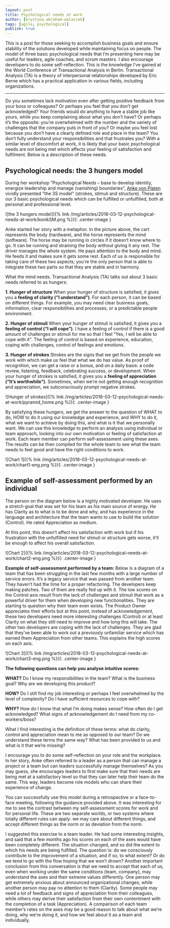 ```yaml
---
layout: post
title: Psychological needs at work
author: [krystyna.abraham-walasiak]
tags: [agile, psychological]
publish: true
---
```


This is a post for those seeking to accomplish business goals and ensure stability of the solutions developed
while maintaining focus on people. The model of three basic psychological needs that I’m presenting here may be
useful for leaders, agile coaches, and scrum masters. I also encourage developers to do some self-reflection.
This is the knowledge I’ve gained at the World Conference of Transactional Analysis in Berlin.
Transactional Analysis (TA) is a theory of interpersonal relationships developed by Eric Berne which has a
practical application in various fields, including organizations.

***
Do you sometimes lack motivation even after getting positive feedback from your boss or colleagues? Or perhaps
you feel that you don’t get acknowledged? Your friends would do anything to have a stable job like yours, while
you keep complaining about what you don’t have? Or perhaps it’s the opposite: you’re overwhelmed with the number
and the variety of challenges that the company puts in front of you? Or maybe you feel lost because you don’t
have a clearly defined role and place in the team? You don’t fully understand your responsibilities and that
frustrates you?
With a similar level of discomfort at work, it is likely that your basic psychological needs are not being met
which affects your feeling of satisfaction and fulfilment. Below is a description of these needs.

## Psychological needs: the 3 hungers model
During her workshop “Psychological Needs – base to develop identity, energize leadership and manage (vanishing)
boundaries”, [Anke von Platen](https://www.ankevonplaten.de/) vividly presented "the 3S model" (strokes, stimuli and structure). These are our 3
basic psychological needs which can be fulfilled or unfulfilled, both at personal and professional level.

![the 3 hungers model]({% link /img/articles/2018-03-12-psychological-needs-at-work/konikSM.png %}){: .center-image }

Anke started her story with a metaphor. In the picture above, the cart represents the body (hardware), and the
horse represents the mind (software). The horse may be running in circles if it doesn’t know where to go. It can
be running and straining the body without giving it any rest. The driver manages the whole system. He pays
attention to the body and mind. He feeds it and makes sure it gets some rest. Each of us is responsible for
taking care of these two aspects; you’re the only person that is able to integrate these two parts so that they
are stable and in harmony.

What the mind needs. Transactional Analysis (TA) talks out about 3 basic needs referred to as hungers:

**1. Hunger of structure**
When your hunger of structure is satisfied, it gives you a **feeling of clarity (“I understand”)**. For each
person, it can be based on different things. For example, you may need clear business goals, information, clear
responsibilities and processes, or a predictable people environment.

**2. Hunger of stimuli**
When your hunger of stimuli is satisfied, it gives you a **feeling of control (“I will cope”)**. I have a feeling
of control if there is a good amount of challenges or stimuli for me so that I feel “Yes, I will be able to
cope
with it". The feeling of control is based on experience, education, coping with challenges, control of feelings
and emotions.

**3. Hunger of strokes**
Strokes are the signs that we get from the people we work with which make us feel that what we do has value. As
proof of recognition, we can get a raise or a bonus, and on a daily basis: a code review, listening, feedback,
celebrating success, or development. When your hunger of strokes is satisfied, it gives you a **feeling of
appreciation (“It’s worthwhile”)**. Sometimes, when we’re not getting enough recognition and appreciation, we
subconsciously prompt negative strokes.

![Hunger of strokes]({% link /img/articles/2018-03-12-psychological-needs-at-work/pyramid_home.png %}){: .center-image }

By satisfying these hungers, we get the answer to the question of WHAT to do, HOW to do it using our knowledge
and experience, and WHY to do it, what we want to achieve by doing this, and what is it that we personally
want.
We can use this knowledge to perform an analysis using individual or team approach, looking into our own
motivation or feeling of satisfaction at work.
Each team member can perform self-assessment using these axes. The results can be then compiled for the whole
team to see what the team needs to feel good and have the right conditions to work.

![Chart 1]({% link /img/articles/2018-03-12-psychological-needs-at-work/chart1-eng.png %}){: .center-image }

## Example of self-assessment performed by an individual
The person on the diagram below is a highly motivated developer. He uses a stretch goal that was set for his team
as his main source of energy. He has Clarity as to what is to be done and why, and has experience in the language
and architecture that the team wants to use to build the solution (Control). He rated Appreciation as medium.

At this point, this doesn’t affect his satisfaction with work but if his frustration with the unfulfilled need
for stimuli or structure gets worse, it’ll be enough to affect his overall satisfaction.

![Chart 2]({% link /img/articles/2018-03-12-psychological-needs-at-work/chart2-eng.png %}){: .center-image }

**Example of self-assessment performed by a team:**
Below is a diagram of a team that has been struggling in the last few months with a large number of service
errors. It’s a legacy service that was passed from another team. They haven’t had the time for a proper
refactoring. The developers keep making patches. Two of them are really fed up with it. The low scores on the
Control axis result from the lack of challenges and stimuli that work as a powerful driver for them when
developing new functionalities. They are starting to question why their team even exists. The Product Owner
appreciates their efforts but at this point, instead of acknowledgement, these two developers need more
interesting challenges (Control) or at least Clarity on what they still need to improve and how long this will
take. The other two developers are coping with the lack of challenges. They are glad that they’ve been able to
work out a previously unfamiliar service which has earned them Appreciation from other teams. This explains the
high scores on each axis.

![Chart 3]({% link /img/articles/2018-03-12-psychological-needs-at-work/chart3-eng.png %}){: .center-image }

**The following questions can help you analyse intuitive scores:**

**WHAT?**
Do I know my responsibilities in the team? What is the business goal? Why are we developing this product?

**HOW?**
Do I still find my job interesting or perhaps I feel overwhelmed by the level of complexity? Do I have sufficient
resources to cope with?

**WHY?**
How do I know that what I’m doing makes sense? How often do I get acknowledged? What signs of acknowledgement do
I need from my co-workers/boss?

What I find interesting is the definition of these terms: what do clarity, control and appreciation mean to me
as opposed to our team? Do we understand these terms the same way? What has been provided to us and what is it
that we’re missing?

I encourage you to do some self-reflection on your role and the workplace. In her story, Anke often referred to a
leader as a person that can manage a project or a team but can leaders successfully manage themselves? As you
may guess, she encourages leaders to first make sure that their needs are being met at a satisfactory level so that
they can later help their team do the same. This way, leaders become role models who can share their experience
of change.

You can successfully use this model during a retrospective or a face-to-face meeting, following the guidance
provided above. It was interesting for me to see the contrast between my self-assessment scores for work and for
personal life. These are two separate worlds, or two systems where totally different rules can apply: we may
care about different things, and accept different things as the norm or as deviation from the norm.

I suggested this exercise to a team leader. He had some interesting insights, and said that a few
months ago his scores on each of the axes would have been completely different. The situation changed, and so
did the extent to which his needs are being fulfilled. The question is: do we consciously contribute to the
improvement of a situation, and if so, to what extent? Or do we tend to go with the flow hoping that we won’t
drown?
Another important conclusion from this conversation is that we need to accept that each of us, even when working
under the same conditions (team, company), may understand the axes and their extreme values differently. One person
may get extremely anxious about announced organizational changes, while another person may pay no attention to
them (Clarity). Some people may need a lot of feedback and signs of appreciation from their colleagues, while
others may derive their satisfaction from their own contentment with the completion of a task (Appreciation). A
comparison of each team member’s rates on the axes may be a good reason to talk about what we’re doing, why
we’re doing it, and how we feel about it as a team and individually.

